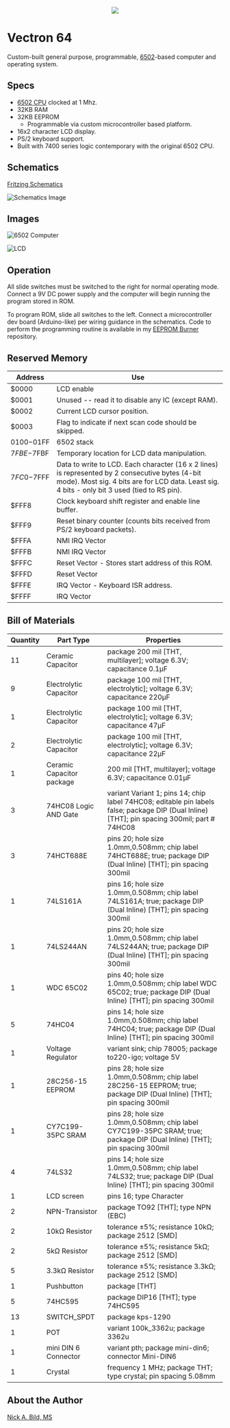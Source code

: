 <p align="center">
<img src="https://raw.githubusercontent.com/nickbild/6502_os/master/img/vectron_logo_small.png">
</p>

# Vectron 64

Custom-built general purpose, programmable, [6502](https://en.wikipedia.org/wiki/MOS_Technology_6502)-based computer and operating system.

## Specs

* [6502 CPU](https://en.wikipedia.org/wiki/MOS_Technology_6502) clocked at 1 Mhz.
* 32KB RAM
* 32KB EEPROM
  - Programmable via custom microcontroller based platform.
* 16x2 character LCD display.
* PS/2 keyboard support.
* Built with 7400 series logic contemporary with the original 6502 CPU.

## Schematics

[Fritzing Schematics](https://raw.githubusercontent.com/nickbild/6502_os/master/schematics/6502_computer.fzz)

![Schematics Image](https://raw.githubusercontent.com/nickbild/6502_os/master/schematics/6502_computer_bb.png)

## Images

![6502 Computer](https://raw.githubusercontent.com/nickbild/6502_os/master/img/20190407_151837.jpg)

![LCD](https://raw.githubusercontent.com/nickbild/6502_os/master/img/20181110_210151.jpg)

## Operation

All slide switches must be switched to the right for normal operating mode.  Connect a 9V DC power supply and the computer will begin running the program stored in ROM.

To program ROM, slide all switches to the left.  Connect a microcontroller dev board (Arduino-like) per wiring guidance in the schematics.  Code to perform the programming routine is available in my [EEPROM Burner](https://github.com/nickbild/eeprom_burner) repository.

## Reserved Memory

| Address | Use |
| ------- | --- |
| $0000 | LCD enable |
| $0001 | Unused -- read it to disable any IC (except RAM). |
| $0002 | Current LCD cursor position. |
| $0003 | Flag to indicate if next scan code should be skipped. |
| $0100-$01FF | 6502 stack |
| $7FBE-$7FBF | Temporary location for LCD data manipulation. |
| $7FC0-$7FFF | Data to write to LCD. Each character (16 x 2 lines) is represented by 2 consecutive bytes (4-bit mode). Most sig. 4 bits are for LCD data. Least sig. 4 bits - only bit 3 used (tied to RS pin). |
| $FFF8 | Clock keyboard shift register and enable line buffer. |
| $FFF9 | Reset binary counter (counts bits received from PS/2 keyboard packets). |
| $FFFA | NMI IRQ Vector |
| $FFFB | NMI IRQ Vector |
| $FFFC | Reset Vector - Stores start address of this ROM. |
| $FFFD | Reset Vector |
| $FFFE | IRQ Vector - Keyboard ISR address. |
| $FFFF | IRQ Vector |

## Bill of Materials

| Quantity | Part Type | Properties |
| -------- | --------- | ---------- |
| 11	| Ceramic Capacitor	| package 200 mil [THT, multilayer]; voltage 6.3V; capacitance 0.1µF |
| 9	| Electrolytic Capacitor | package 100 mil [THT, electrolytic]; voltage 6.3V; capacitance 220µF |
| 1	| Electrolytic Capacitor | package 100 mil [THT, electrolytic]; voltage 6.3V; capacitance 47µF |
| 2	| Electrolytic Capacitor | package 100 mil [THT, electrolytic]; voltage 6.3V; capacitance 22µF |
| 1	| Ceramic Capacitor	package | 200 mil [THT, multilayer]; voltage 6.3V; capacitance 0.01µF |
| 3	| 74HC08 Logic AND Gate	| variant Variant 1; pins 14; chip label 74HC08; editable pin labels false; package DIP (Dual Inline) [THT]; pin spacing 300mil; part # 74HC08 |
| 3	| 74HCT688E	| pins 20; hole size 1.0mm,0.508mm; chip label 74HCT688E; true; package DIP (Dual Inline) [THT]; pin spacing 300mil |
| 1	| 74LS161A	| pins 16; hole size 1.0mm,0.508mm; chip label 74LS161A; true; package DIP (Dual Inline) [THT]; pin spacing 300mil |
| 1	| 74LS244AN	| pins 20; hole size 1.0mm,0.508mm; chip label 74LS244AN; true; package DIP (Dual Inline) [THT]; pin spacing 300mil |
| 1	| WDC 65C02	| pins 40; hole size 1.0mm,0.508mm; chip label WDC 65C02; true; package DIP (Dual Inline) [THT]; pin spacing 300mil |
| 5	| 74HC04 | pins 14; hole size 1.0mm,0.508mm; chip label 74HC04; true; package DIP (Dual Inline) [THT]; pin spacing 300mil |
| 1	| Voltage Regulator	| variant sink; chip 78005; package to220-igo; voltage 5V |
| 1	| 28C256-15 EEPROM | pins 28; hole size 1.0mm,0.508mm; chip label 28C256-15 EEPROM; true; package DIP (Dual Inline) [THT]; pin spacing 300mil |
| 1	| CY7C199-35PC SRAM | pins 28; hole size 1.0mm,0.508mm; chip label CY7C199-35PC SRAM; true; package DIP (Dual Inline) [THT]; pin spacing 300mil |
| 4	| 74LS32 | pins 14; hole size 1.0mm,0.508mm; chip label 74LS32; true; package DIP (Dual Inline) [THT]; pin spacing 300mil |
| 1	| LCD screen | pins 16; type Character |
| 2	| NPN-Transistor | package TO92 [THT]; type NPN (EBC) |
| 2	| 10kΩ Resistor | tolerance ±5%; resistance 10kΩ; package 2512 [SMD] |
| 2	| 5kΩ Resistor | tolerance ±5%; resistance 5kΩ; package 2512 [SMD] |
| 5	| 3.3kΩ Resistor | tolerance ±5%; resistance 3.3kΩ; package 2512 [SMD] |
| 1	| Pushbutton | package [THT] |
| 5	| 74HC595 | package DIP16 [THT]; type 74HC595 |
| 13	| SWITCH_SPDT | package kps-1290 |
| 1	| POT | variant 100k_3362u; package 3362u |
| 1	| mini DIN 6 Connector | variant pth; package mini-din6; connector Mini-DIN6 |
| 1	| Crystal | frequency 1 MHz; package THT; type crystal; pin spacing 5.08mm |

## About the Author

[Nick A. Bild, MS](https://nickbild79.firebaseapp.com/#!/)
